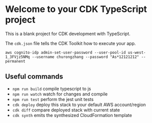 # Welcome to your CDK TypeScript project

This is a blank project for CDK development with TypeScript.

The `cdk.json` file tells the CDK Toolkit how to execute your app.

`aws cognito-idp admin-set-user-password --user-pool-id us-west-1_3FVjz5NMq --username churongzhang --password "As*12121212" --permanent `

## Useful commands

- `npm run build` compile typescript to js
- `npm run watch` watch for changes and compile
- `npm run test` perform the jest unit tests
- `cdk deploy` deploy this stack to your default AWS account/region
- `cdk diff` compare deployed stack with current state
- `cdk synth` emits the synthesized CloudFormation template
